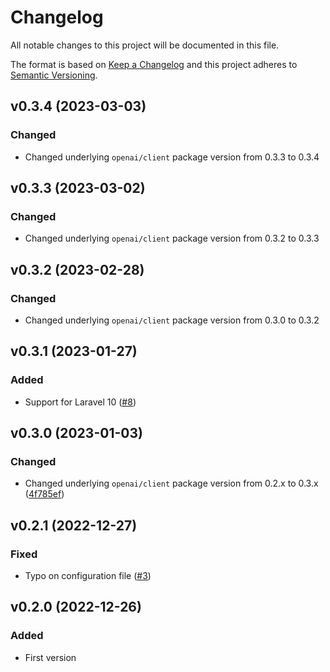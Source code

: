 # Changelog
All notable changes to this project will be documented in this file.

The format is based on [Keep a Changelog](http://keepachangelog.com/)
and this project adheres to [Semantic Versioning](http://semver.org/).

## v0.3.4 (2023-03-03)
### Changed
- Changed underlying `openai/client` package version from 0.3.3 to 0.3.4

## v0.3.3 (2023-03-02)
### Changed
- Changed underlying `openai/client` package version from 0.3.2 to 0.3.3

## v0.3.2 (2023-02-28)
### Changed
- Changed underlying `openai/client` package version from 0.3.0 to 0.3.2

## v0.3.1 (2023-01-27)
### Added
- Support for Laravel 10 ([#8](https://github.com/openai-php/laravel/pull/8))

## v0.3.0 (2023-01-03)
### Changed
- Changed underlying `openai/client` package version from 0.2.x to 0.3.x ([4f785ef](https://github.com/openai-php/laravel/commit/4f785ef21c6c8f68d3380b3d7178689c938c1235))

## v0.2.1 (2022-12-27)
### Fixed
- Typo on configuration file ([#3](https://github.com/openai-php/laravel/pull/3))

## v0.2.0 (2022-12-26)
### Added
- First version
